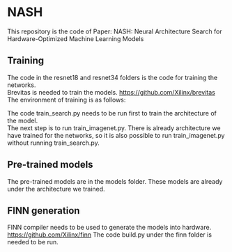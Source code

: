 # NASH
This repository is the code of Paper: NASH: Neural Architecture Search for Hardware-Optimized Machine Learning Models  
## Training
The code in the resnet18 and resnet34 folders is the code for training the networks.  
Brevitas is needed to train the models. https://github.com/Xilinx/brevitas  
The environment of training is as follows:  
  
The code train_search.py needs to be run first to train the architecture of the model.  
The next step is to run train_imagenet.py. There is already architecture we have trained for the networks, so it is also possible to run train_imagenet.py without running train_search.py.  
## Pre-trained models
The pre-trained models are in the models folder. These models are already under the architecture we trained.  
## FINN generation
FINN compiler needs to be used to generate the models into hardware. https://github.com/Xilinx/finn
The code build.py under the finn folder is needed to be run.  
